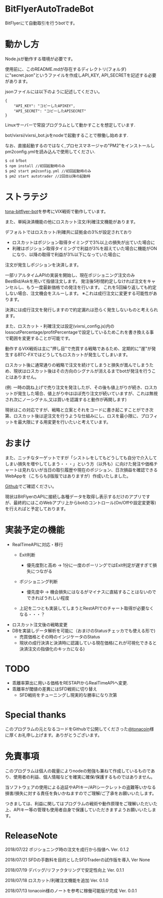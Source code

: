 # BitFlyerAutoTradeBot

BitFlyerにて自動取引を行うbotです。

# 動かし方
Node.jsが動作する環境が必要です。

使用前に、このREADME.mdが存在するディレクトリ(フォルダ)に"secret.json"というファイルを作成しAPI_KEY, API_SECRETを記述する必要があります。

jsonファイルには以下のように記述してください。
	
	{
		"API_KEY": "コピーしたAPIKEY",
		"API_SECRET": "コピーしたAPISECRET"
	}	

Linuxサーバーで常設プログラムとして動かすことを想定しています.

bot/vixrsi/vixrsi_bot.jsをnodeで起動することで稼働し始めます.

なお、直接起動するのではなく,プロセスマネージャの"PM2"をインストールしpm2config.ymlを読み込んで使用してください.
	
	$ cd bfbot
	$ npm install //初回起動時のみ
	$ pm2 start pm2config.yml //初回起動時のみ
	$ pm2 start autotrader //2回目以降の起動時
	
# ストラテジ
[tona-bitflyer-bot](https://note.mu/tonacoin)を参考にVIX戦術で動作しています。

また、単純決済機能の他にロスカット注文/利確注文機能があります。

デフォルトではロスカット/利確共に証拠金の3%が設定されており

- ロスカットはポジション取得タイミングで3%以上の損失が出ていた場合に
- 利確はポジション取得タイミングで利益が3%を超えていた場合に機能がONになり、以降の取得で利益が3%以下になっていた場合に

注文が発生しポジションを決済します。

一部リアルタイムAPIの実装を開始し、現在ポジショニング注文のみBestBid/Askを用いて指値注文します。
発注後5秒間約定しなければ注文をキャンセルし、もう一度最新価格での発注を行います。
これを5回繰り返しても約定しない場合、注文機会をスルーします。
※これは成行注文に変更する可能性があります。


決済には成行注文を発行しますので約定漏れは恐らく発生しないものと考えられます。

また、ロスカット・利確注文は設定(vixrsi_config.js)内のlosscutPercentage/profitPercentageで設定しているためこれを書き換える事で範囲を変更することが可能です。


動作するVIX戦術は主に"押し目"で売買する戦略であるため、定期的に"崖"が発生するBTC-FXではどうしてもロスカットが発生してしまいます。

ロスカット後に通常通りの戦略で注文を続けてしまうと損失が嵩んでしまうため、現状はロスカット後はその方向のシグナルが消えるまでbotが発注を行うことはありません。

(例: 一時の跳ね上げで売り注文を発注したが、その後も値上がりが続き、ロスカットが発生した場合、値上がり中はほぼ売り注文が続いていますが、これは無視され次にノーシグナル,又は買いを認識すると動作が再開します)

現状はこの対応ですが、戦略と立案とそれをコードに書き起こすことができ次第、ロスカット後は逆注文を行うような仕組みにし、ロスを最小限に、プロフィットを最大限にする用変更を行いたいと考えています。

# おまけ

また、ニッチなターゲットですが「シストレをしてもどうしても自分で介入してしまい損失を増やしてしまう・・・」という方（以外も）に向けた発注や価格チャートは見れないが当日の取引履歴や現在のポジション、日次損益を確認できるWebAppを（こちらもβ版版ではありますが）作成いたしました。

[Github](https://github.com/ryoctrl/BitFlyerBotStatus)でご確認ください。

現状はBitFlyerのAPIに接続し各種データを取得し表示するだけのアプリですが、最終的にはこのWebアプリ上からbotのコントロール(On/Offや設定変更等)を行えればと予定しております。

# 実装予定の機能

- RealTimeAPIに対応・移行
	- Exit判断
		- 優先度割と高め -> 1分に一度のポーリングではExit判定が遅すぎて損失につながる
	- ポジショニング判断
		- 優先度中	-> 機会損失にはなるがマイナスに直結することはないのでできればうれしい程度

	- 上記を二つとも実装してしまうとRestAPIでのチャート取得が必要なくなる・・・？
- ロスカット注文後の戦略変更
- DBを実装しデータ解析を可能に（おまけのStatusチェッカでも使える形で)
	- 売買価格とその時のインジケータのStatus
	- 現状の成行決済と決済時に認識している現在価格(これが可視化できると決済注文の指値化のキッカになる)
	

# TODO

- 乖離率算出に用いる価格をRESTAPIからRealTimeAPIへ変更.
- 乖離率が閾値の差異にはSFD戦術に切り替え
	- SFD戦術をチューニングし現実的な勝率になり次第



# Special thanks

このプログラムの元となるコードをGithubで公開してくださった[@tonacoin](https://twitter.com/tonacoin)様に厚くお礼申し上げます。ありがとうございます。


# 免責事項

このプログラムは個人の裁量によりnodeの勉強も兼ねて作成しているものであり、使用者の利益、個人情報などを確実に確保/保護するものではありません。

当ソフトウェアの使用による追証やAPIキー/APIシークレットの盗難等いかなる損害/損失に対する責任を負いかねますのでご理解/ご了承をお願いいたします。

つきましては、利益に関してはプログラムの戦術や動作原理をご理解いただいた上、APIキー等の管理も使用者自身で保護していただきますようお願いいたします。

# ReleaseNote

2018/07/22 ポジショニング時の注文を成行から指値へ		Ver. 0.1.2

2018/07/21 SFDの手数料を目的としたSFDTraderの試作版を導入	Ver None

2018/07/19 デバッグ/リファクタリングで安定性向上		Ver. 0.1.1

2018/07/18 ロスカット/利確注文機能を追加			Ver. 0.1.0

2018/07/13 tonacoin様のノートを参考に稼働可能版が完成 		Ver. 0.0.1
